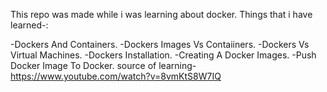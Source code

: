 This repo was made while i was learning about docker.
Things that i have learned-:

-Dockers And Containers.
-Dockers Images Vs Contaiiners.
-Dockers Vs Virtual Machines.
-Dockers Installation.
-Creating A Docker Images.
-Push Docker Image To Docker.
source of learning- https://www.youtube.com/watch?v=8vmKtS8W7IQ
